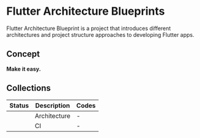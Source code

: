 # Flutter Architecture Blueprints

Flutter Architecture Blueprint is a project that introduces different architectures and project structure approaches to developing Flutter apps.

## Concept

**Make it easy.**

## Collections

|Status|Description|Codes|
|:---:|---|---|
| |Architecture|-|
| |CI|-|
